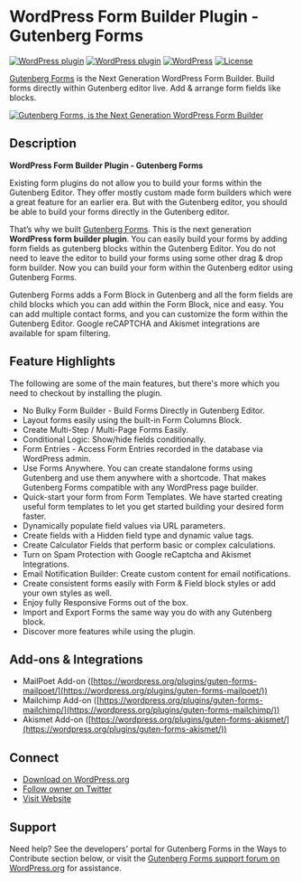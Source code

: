 # WordPress Form Builder Plugin - Gutenberg Forms

[![WordPress plugin](https://img.shields.io/wordpress/plugin/dt/forms-gutenberg.svg?style=flat)](https://wordpress.org/plugins/forms-gutenberg/) [![WordPress plugin](https://img.shields.io/wordpress/plugin/v/forms-gutenberg.svg?style=flat)](https://wordpress.org/plugins/forms-gutenberg/) [![WordPress](https://img.shields.io/wordpress/v/forms-gutenberg.svg?style=flat)]() [![License](https://img.shields.io/badge/license-GPL--2.0%2B-red.svg)](https://github.com/munirkamal/gutenberg-forms/blob/master/LICENSE)

[Gutenberg Forms](https://wordpress.org/plugins/forms-gutenberg/) is the Next Generation WordPress Form Builder. Build forms directly within Gutenberg editor live. Add & arrange form fields like blocks.

[![Gutenberg Forms, is the Next Generation WordPress Form Builder](https://ps.w.org/forms-gutenberg/assets/banner-1544x500.png?rev=2281577)](https://wordpress.org/plugins/forms-gutenberg/)

## Description

**WordPress Form Builder Plugin - Gutenberg Forms**

Existing form plugins do not allow you to build your forms within the Gutenberg Editor. They offer mostly custom made form builders which were a great feature for an earlier era. But with the Gutenberg editor, you should be able to build your forms directly in the Gutenberg editor.

That’s why we built <a href="https://gutenbergforms.com/" rel="friend" title="Gutenberg Forms">Gutenberg Forms</a>. This is the next generation **WordPress form builder plugin**. You can easily build your forms by adding form fields as gutenberg blocks within the Gutenberg Editor. You do not need to leave the editor to build your forms using some other drag & drop form builder. Now you can build your form within the Gutenberg editor using Gutenberg Forms.

Gutenberg Forms adds a Form Block in Gutenberg and all the form fields are child blocks which you can add within the Form Block, nice and easy. You can add multiple contact forms, and you can customize the form within the Gutenberg Editor. Google reCAPTCHA and Akismet integrations are available for spam filtering.

## Feature Highlights

The following are some of the main features, but there's more which you need to checkout by installing the plugin.

- No Bulky Form Builder - Build Forms Directly in Gutenberg Editor.
- Layout forms easily using the built-in Form Columns Block.
- Create Multi-Step / Multi-Page Forms Easily.
- Conditional Logic: Show/hide fields conditionally.
- Form Entries - Access Form Entries recorded in the database via WordPress admin.
- Use Forms Anywhere. You can create standalone forms using Gutenberg and use them anywhere with a shortcode. That makes Gutenberg Forms compatible with any WordPress page builder.
- Quick-start your form from Form Templates. We have started creating useful form templates to let you get started building your desired form faster.
- Dynamically populate field values via URL parameters.
- Create fields with a Hidden field type and dynamic value tags.
- Create Calculator Fields that perform basic or complex calculations.
- Turn on Spam Protection with Google reCaptcha and Akismet Integrations.
- Email Notification Builder: Create custom content for email notifications.
- Create consistent forms easily with Form & Field block styles or add your own styles as well.
- Enjoy fully Responsive Forms out of the box.
- Import and Export Forms the same way you do with any Gutenberg block.
- Discover more features while using the plugin.

## Add-ons & Integrations

- MailPoet Add-on ([https://wordpress.org/plugins/guten-forms-mailpoet/](https://wordpress.org/plugins/guten-forms-mailpoet/))
- Mailchimp Add-on ([https://wordpress.org/plugins/guten-forms-mailchimp/](https://wordpress.org/plugins/guten-forms-mailchimp/))
- Akismet Add-on ([https://wordpress.org/plugins/guten-forms-akismet/](https://wordpress.org/plugins/guten-forms-akismet/))

## Connect

- [Download on WordPress.org](https://wordpress.org/plugins/forms-gutenberg/)
- [Follow owner on Twitter](https://twitter.com/nikolaystrikhar)
- [Visit Website](https://gutenbergforms.com/)

## Support

Need help? See the developers' portal for Gutenberg Forms in the Ways to Contribute section below, or visit the [Gutenberg Forms support forum on WordPress.org](https://wordpress.org/support/plugin/forms-gutenberg) for assistance.

